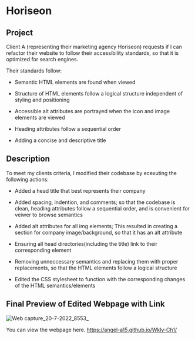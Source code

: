 # Horiseon

## Project
Client A (representing their marketing agency Horiseon) requests if I can refactor their website to follow their accessibility standards,
so that it is optimized for search engines.

Their standards follow:

* Semantic HTML elements are found when viewed

* Structure of HTML elements follow a logical
structure independent of styling and positioning

* Accessible alt attributes are portrayed when
the icon and image elements are viewed

* Heading attributes follow a sequential order

* Adding a concise and descriptive title 


## Description

To meet my clients criteria, I modified their codebase by ecexuting the following actions:

* Added a head title that best represents their company

* Added spacing, indention, and comments; so that the codebase is clean, heading attributes 
follow a sequential order, and is convenient for veiwer to browse semantics

* Added alt attributes for all img elements; This resulted in creating a section for 
company image/background, so that it has an alt attribute

* Ensuring all head directories(including the title) link to their corresponding
element

* Removing unneccessary semantics and replacing them with proper
replacements, so that the HTML elements follow a logical structure

* Edited the CSS stylesheet to function with the 
corresponding changes of the HTML semantics/elements

## Final Preview of Edited Webpage with Link

![Web capture_20-7-2022_8553_](https://user-images.githubusercontent.com/106582411/179989939-12bea7fd-a949-4fb9-b41a-59f51e96b474.jpeg)

You can view the webpage here. https://angel-a15.github.io/Wkly-Ch1/
